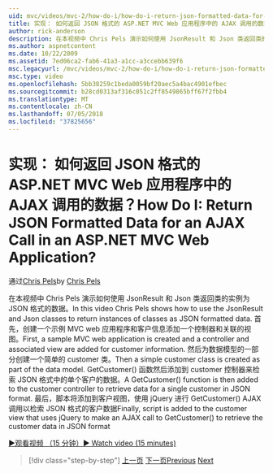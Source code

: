```yaml
---
uid: mvc/videos/mvc-2/how-do-i/how-do-i-return-json-formatted-data-for-an-ajax-call-in-an-aspnet-mvc-web-application
title: 实现： 如何返回 JSON 格式的 ASP.NET MVC Web 应用程序中的 AJAX 调用的数据？ | Microsoft Docs
author: rick-anderson
description: 在本视频中 Chris Pels 演示如何使用 JsonResult 和 Json 类返回类的实例为 JSON 格式的数据。 首先，示例 MVC web 应用程序...
ms.author: aspnetcontent
ms.date: 10/22/2009
ms.assetid: 7ed06ca2-fab6-41a3-a1cc-a3ccebb639f6
msc.legacyurl: /mvc/videos/mvc-2/how-do-i/how-do-i-return-json-formatted-data-for-an-ajax-call-in-an-aspnet-mvc-web-application
msc.type: video
ms.openlocfilehash: 5bb38259c1beda0059bf20aec5a4bac4901efbec
ms.sourcegitcommit: b28cd0313af316c051c2ff8549865bff67f2fbb4
ms.translationtype: MT
ms.contentlocale: zh-CN
ms.lasthandoff: 07/05/2018
ms.locfileid: "37825656"
---
```

<a name="how-do-i-return-json-formatted-data-for-an-ajax-call-in-an-aspnet-mvc-web-application"></a><span data-ttu-id="01c2d-105">实现： 如何返回 JSON 格式的 ASP.NET MVC Web 应用程序中的 AJAX 调用的数据？</span><span class="sxs-lookup"><span data-stu-id="01c2d-105">How Do I: Return JSON Formatted Data for an AJAX Call in an ASP.NET MVC Web Application?</span></span>
====================
<span data-ttu-id="01c2d-106">通过[Chris Pels](https://twitter.com/chrispels)</span><span class="sxs-lookup"><span data-stu-id="01c2d-106">by [Chris Pels](https://twitter.com/chrispels)</span></span>

<span data-ttu-id="01c2d-107">在本视频中 Chris Pels 演示如何使用 JsonResult 和 Json 类返回类的实例为 JSON 格式的数据。</span><span class="sxs-lookup"><span data-stu-id="01c2d-107">In this video Chris Pels shows how to use the JsonResult and Json classes to return instances of classes as JSON formatted data.</span></span> <span data-ttu-id="01c2d-108">首先，创建一个示例 MVC web 应用程序和客户信息添加一个控制器和关联的视图。</span><span class="sxs-lookup"><span data-stu-id="01c2d-108">First, a sample MVC web application is created and a controller and associated view are added for customer information.</span></span> <span data-ttu-id="01c2d-109">然后为数据模型的一部分创建一个简单的 customer 类。</span><span class="sxs-lookup"><span data-stu-id="01c2d-109">Then a simple customer class is created as part of the data model.</span></span> <span data-ttu-id="01c2d-110">GetCustomer() 函数然后添加到 customer 控制器来检索 JSON 格式中的单个客户的数据。</span><span class="sxs-lookup"><span data-stu-id="01c2d-110">A GetCustomer() function is then added to the customer controller to retrieve data for a single customer in JSON format.</span></span> <span data-ttu-id="01c2d-111">最后，脚本将添加到客户视图，使用 jQuery 进行 GetCustomer() AJAX 调用以检索 JSON 格式的客户数据</span><span class="sxs-lookup"><span data-stu-id="01c2d-111">Finally, script is added to the customer view that uses jQuery to make an AJAX call to GetCustomer() to retrieve the customer data in JSON format</span></span>

[<span data-ttu-id="01c2d-112">&#9654;观看视频 （15 分钟）</span><span class="sxs-lookup"><span data-stu-id="01c2d-112">&#9654; Watch video (15 minutes)</span></span>](https://channel9.msdn.com/Blogs/ASP-NET-Site-Videos/how-do-i-return-json-formatted-data-for-an-ajax-call-in-an-aspnet-mvc-web-application)

> [!div class="step-by-step"]
> <span data-ttu-id="01c2d-113">[上一页](aspnet-mvc-how-10-minute-technical-video-for-developers.md)
> [下一页](how-do-i-work-with-data-in-aspnet-mvc-partial-views.md)</span><span class="sxs-lookup"><span data-stu-id="01c2d-113">[Previous](aspnet-mvc-how-10-minute-technical-video-for-developers.md)
[Next](how-do-i-work-with-data-in-aspnet-mvc-partial-views.md)</span></span>
